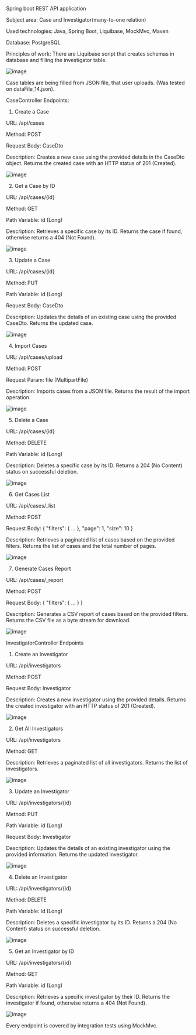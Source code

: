 Spring boot REST API application

Subject area: Case and Investigator(many-to-one relation)

Used technologies: Java, Spring Boot, Liquibase, MockMvc, Maven

Database: PostgreSQL

Principles of work: There are Liquibase script that creates schemas in database and filling the investigator table. 

![image](https://github.com/victoriadobryden/Spring-Boot-REST-API-app/assets/65075884/3497621e-a713-4f30-967a-f6c06f174502)

Case tables are being filled from JSON file, that user uploads. (Was tested on dataFile_14.json).

CaseController Endpoints:

1. Create a Case
   
URL: /api/cases

Method: POST

Request Body: CaseDto

Description: Creates a new case using the provided details in the CaseDto object. Returns the created case with an HTTP status of 201 (Created).

![image](https://github.com/victoriadobryden/Spring-Boot-REST-API-app/assets/65075884/982e366a-9887-4286-b1ea-c625699bbaf0)

2. Get a Case by ID

URL: /api/cases/{id}

Method: GET

Path Variable: id (Long)

Description: Retrieves a specific case by its ID. Returns the case if found, otherwise returns a 404 (Not Found).

![image](https://github.com/victoriadobryden/Spring-Boot-REST-API-app/assets/65075884/ae035d69-5cd5-42d7-9111-32e8986bae10)

3. Update a Case

URL: /api/cases/{id}

Method: PUT

Path Variable: id (Long)

Request Body: CaseDto

Description: Updates the details of an existing case using the provided CaseDto. Returns the updated case.

![image](https://github.com/victoriadobryden/Spring-Boot-REST-API-app/assets/65075884/66d13367-2c15-45ef-8c75-f7c81860631d)


4. Import Cases
   
URL: /api/cases/upload

Method: POST

Request Param: file (MultipartFile)

Description: Imports cases from a JSON file. Returns the result of the import operation.

![image](https://github.com/victoriadobryden/Spring-Boot-REST-API-app/assets/65075884/11ffbde5-303e-4531-bfc7-1117b354fae8)


5. Delete a Case
    
URL: /api/cases/{id}

Method: DELETE

Path Variable: id (Long)

Description: Deletes a specific case by its ID. Returns a 204 (No Content) status on successful deletion.

![image](https://github.com/victoriadobryden/Spring-Boot-REST-API-app/assets/65075884/cca19242-dd7d-4207-bfaa-5d196120fa4a)

6. Get Cases List
    
URL: /api/cases/_list

Method: POST

Request Body: { "filters": { ... }, "page": 1, "size": 10 }

Description: Retrieves a paginated list of cases based on the provided filters. Returns the list of cases and the total number of pages.

![image](https://github.com/victoriadobryden/Spring-Boot-REST-API-app/assets/65075884/7800110b-8b18-464d-8b7b-784fb989060f)

7. Generate Cases Report
    
URL: /api/cases/_report

Method: POST

Request Body: { "filters": { ... } }

Description: Generates a CSV report of cases based on the provided filters. Returns the CSV file as a byte stream for download.

![image](https://github.com/victoriadobryden/Spring-Boot-REST-API-app/assets/65075884/6d039690-661c-43db-9340-48a51b26cdf7)

InvestigatorController Endpoints

1. Create an Investigator

URL: /api/investigators

Method: POST

Request Body: Investigator

Description: Creates a new investigator using the provided details. Returns the created investigator with an HTTP status of 201 (Created).

![image](https://github.com/victoriadobryden/Spring-Boot-REST-API-app/assets/65075884/ec4d4c7b-83d2-446e-864d-bad9b37ff032)

2. Get All Investigators
   
URL: /api/investigators

Method: GET

Description: Retrieves a paginated list of all investigators. Returns the list of investigators.

![image](https://github.com/victoriadobryden/Spring-Boot-REST-API-app/assets/65075884/d52b785b-8bbb-46b9-84ee-ab7b913be1a8)

3. Update an Investigator

URL: /api/investigators/{id}

Method: PUT

Path Variable: id (Long)

Request Body: Investigator

Description: Updates the details of an existing investigator using the provided information. Returns the updated investigator.

![image](https://github.com/victoriadobryden/Spring-Boot-REST-API-app/assets/65075884/a315279f-5ece-481c-b74d-5126344a77cd)

4. Delete an Investigator

URL: /api/investigators/{id}

Method: DELETE

Path Variable: id (Long)

Description: Deletes a specific investigator by its ID. Returns a 204 (No Content) status on successful deletion.

![image](https://github.com/victoriadobryden/Spring-Boot-REST-API-app/assets/65075884/ca6c685e-afb9-4d42-997d-9ae7784b4d98)

5. Get an Investigator by ID
    
URL: /api/investigators/{id}

Method: GET

Path Variable: id (Long)

Description: Retrieves a specific investigator by their ID. Returns the investigator if found, otherwise returns a 404 (Not Found).

![image](https://github.com/victoriadobryden/Spring-Boot-REST-API-app/assets/65075884/282a4e71-ff60-47cf-9f8a-d96423018310)

Every endpoint is covered by integration tests using MockMvc.
